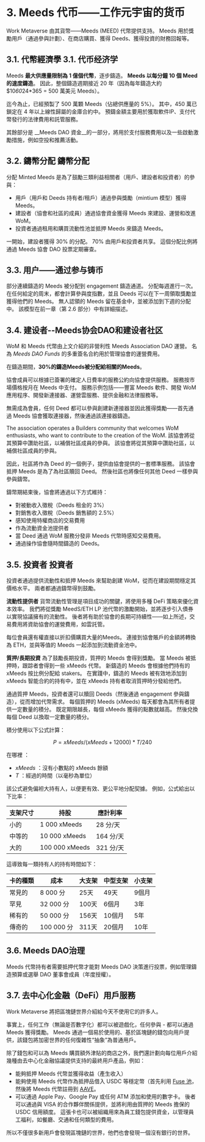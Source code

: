 # 3. Meeds 代币——工作元宇宙的货币

Work Metaverse 由其貨幣——Meeds (MEED) 代幣提供支持。 Meeds 用於獎勵用戶（通過參與計劃）、在商店購買、獲得 Deeds、獲得投資的財務回報等。

## 3.1. 代幣經濟學 3.1. 代币经济学

Meeds **最大供應量限制為 1 億個代幣**，逐步鑄造。 **Meeds 以每分鐘 10 個 Meed 的速度鑄造**。 因此，整個鑄造週期接近 20 年（因為每年鑄造大約 $10*60*24*365 = 500 萬美元 Meeds）。

迄今為止，已經預製了 500 萬顆 Meeds（佔總供應量的 5%）。 其中，450 萬已鎖定在 4 年以上線性歸屬的金庫合約中。 預鑄金額主要用於獲取軟件IP、支付代幣發行的法律費用和託管服務。

其餘部分是 __Meeds DAO 資金__的一部分，將用於支付服務費用以及一些啟動激勵措施，例如空投和推薦活動。


## 3.2. 鑄幣分配 鑄幣分配

分配 Minted Meeds 是為了鼓勵三類利益相關者（用戶、建設者和投資者）的參與：

- 用戶（用戶和 Deeds 持有者/租戶）通過參與獎勵（mintium 模型）獲得 Meeds。
- 建設者（協會和社區的成員）通過協會資金獲得 Meeds 來建設、運營和改進 WoM。
- 投資者通過租用和購買流動性池並抵押 Meeds 來鑄造 Meeds。

一開始，建設者獲得 30% 的分配。 70% 由用戶和投資者共享。 這個分配比例將通過 Meeds 協會 DAO 投票定期審查。

## 3.3. 用户——通过参与铸币

部分連續鑄造的 Meeds 被分配到 engagement 鑄造通道。 分配每週進行一次。 在任何給定的周末，都會計算參與度指數，並且 Deeds 可以在下一周領取獎勵並獲得他們的 Meeds。 無人認領的 Meeds 留在基金中，並被添加到下週的分配中。 該模型在前一章（第 2.6 部分）中有詳細描述。

## 3.4. 建设者--Meeds协会DAO和建设者社区

WoM 和 Meeds 代幣由上文介紹的非營利性 Meeds Association DAO 運營。 名為 _Meeds DAO Funds_ 的多重簽名合約用於管理協會的運營費用。

在鑄造期間，**30%的鑄造Meeds被分配給相關的Meeds**。

協會成員可以根據已簽署的確定人日費率的服務公約向協會提供服務。 服務按市場價格按月在 Meeds 中支付。 服務示例包括——豐富 Meeds 軟件、開發 WoM 應用程序、開發新連接器、運營雲服務、提供金融和法律服務等。

無需成為會員，任何 Deed 都可以參與創建新連接器並因此獲得獎勵——首先通過 Meeds 協會獲取連接器，然後通過該連接器鑄造。

The association operates a Builders community that welcomes WoM enthusiasts, who want to contribute to the creation of the WoM. 該協會將從其預算中讚助社區，以補償社區成員的參與。 該協會將從其預算中讚助社區，以補償社區成員的參與。

因此，社區將作為 Deed 的一個例子，提供由協會提供的一套標準服務。 該協會抵押 Meeds 是為了為社區贖回 Deed。 然後社區也將像任何其他 Deed 一樣參與參與鑄幣。

鑄幣期結束後，協會將通過以下方式維持：

- 對被動收入徵稅（Deeds 租金的 3%）
- 對銷售收入徵稅（Deeds 銷售額的 2.5%）
- 感知使用特權商店的交易費用
- 作為流動資金池提供者
- 當 Deed 通過 WoM 服務分發非 Meeds 代幣時感知交易費用。
- 通過操作協會隨時間鑄造的 Deeds。


## 3.5. 投資者 投資者

投資者通過提供流動性和抵押 Meeds 來幫助創建 WoM，從而在建設期間穩定其價格水平。 兩者都通過鑄幣得到鼓勵。

**流動性提供者** 貨幣流動性管理是項目成功的關鍵，將使用多種 DeFi 策略來優化資本效率。 我們將從獎勵 MeedS/ETH LP 池代幣的激勵開始，並將逐步引入債券以實現協議擁有的流動性。 後者將有助於協會的長期可持續性——如上所述，交易費用將資助協會的運營費用，如雲託管。

每位會員還有權直接以折扣價購買大量的Meeds。 連接到協會賬戶的金額將轉換為 ETH，並與等值的 Meeds 一起添加到流動資金池中。

**質押/長期投資** 為了鼓勵長期投資，質押的 Meeds 會得到獎勵。 當 Meeds 被抵押時，跟踪者會得到一些 xMeeds 代幣。 新鑄造的 Meeds 會根據他們持有的 xMeeds 按比例分配給 stakers。 在實踐中，鑄造的 Meeds 被有效地添加到 xMeeds 智能合約的持有中，並在 xMeeds 持有者取消質押時分發給他們。

通過質押 Meeds，投資者還可以贖回 Deeds（然後通過 engagement 參與鑄造），從而增加代幣需求。 每個質押的 Meeds (xMeeds) 每天都會為其所有者提供一定數量的積分。 既定期限越長，每個 xMeeds 獲得的點數就越高。 然後兌換每個 Deed 以換取一定數量的積分。

積分使用以下公式計算：

 $$ P = xMeeds / (xMeeds + 12000) * T / 240 $$

 在哪裡 ：

- $xMeeds$ ：沒有小數點的 xMeeds 餘額
- $T$ ：經過的時間（以毫秒為單位）

該公式避免偏袒大持有人，以便更有效、更公平地分配契據。 例如，公式給出以下比率：

| **支架尺寸** | **持股**         | **應計利率** |
| -------- | -------------- | -------- |
| 小的       | 1 000 xMeeds   | 28 分/天   |
| 中等的      | 10 000 xMeeds  | 164 分/天  |
| 大的       | 100 000 xMeeds | 321 分/天  |


這導致每一類持有人的持有時間如下：

| **卡的種類** | **成本**    | **大支架** | **中型支架** | **小支架** |
| -------- | --------- | ------- | -------- | ------- |
| 常見的      | 8 000 分   | 25天     | 49天      | 9個月     |
| 罕見       | 32 000 分  | 100天    | 6個月      | 3年      |
| 稀有的      | 50 000 分  | 156天    | 10個月     | 5年      |
| 傳奇的      | 100 000 分 | 311天    | 20個月     | 10年     |

## 3.6. Meeds DAO治理

Meeds 代幣持有者需要抵押代幣才能對 Meeds DAO 決策進行投票，例如管理鑄造預算或選舉 DAO 董事會成員（年度授權）。

## 3.7. 去中心化金融（DeFi）用戶服務

Work Metaverse 將把區塊鏈世界介紹給今天不使用它的許多人。

事實上，任何工作（無論是否數字化）都可以被遊戲化，任何參與 - 都可以通過 Meeds 獲得獎勵。 Meeds 通過一個易於使用的、基於區塊鏈的錢包向用戶提供，該錢包將加密世界的任何復雜性“抽象”為普通用戶。

除了錢包和可以為 Meeds 購買額外津貼的商店之外，我們還計劃向每位用戶介紹幾種由去中心化金融協議提供支持的最終用戶產品，例如：

- 能夠抵押 Meeds 代幣並獲得收益（產生收入）
- 能夠使用 Meeds 代幣作為抵押品借入 USDC 等穩定幣（首先利用 [Fuse 池](https://app.rari.capital/fuse)，然後將 Meeds 代幣註冊到 [AAVE](https://aave.com/)。
- 可以通過 Apple Pay、Google Pay 或任何 ATM 添加和使用的數字卡。 後者可以通過與 VISA 的合作夥伴關係提供，並將利用由質押的 Meeds 擔保的 USDC 信用額度。 這張卡也可以被組織用來為員工錢包提供資金，以管理員工福利，如餐廳、交通和任何類型的費用。

所以不僅很多新用戶會發現區塊鏈的世界，他們也會發現一個沒有銀行的世界。

 
